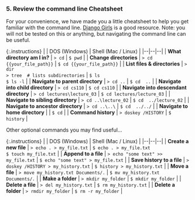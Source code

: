 ### 5. Review the command line Cheatsheet

For your convenience, we have made you a little cheatsheet to help you get familiar with the command line. <a href="https://tutorial.djangogirls.org/en/intro_to_command_line/" target="_blank">Django Girls</a> is a good resource. Note: you will not be tested on this or anything, but navigating the command line can be useful. 

{:.instructions}
| | DOS (Windows) | Shell (Mac / Linux) |
|--|--|--|
| **What directory am I in?** | `> cd` | `$ pwd` |
| **Change directories** | `> cd {{your_file_path}}` | `$ cd {{your_file_path}}` |
| **List files & directories** | `> dir`<br> `> tree  # lists subdirectories` | `$ ls`<br>`$ ls -l` |
| **Navigate to parent directory** | `> cd ..` | `$ cd  ..` |
| **Navigate into child directory** | `> cd cs110` | `$ cd cs110` |
| **Navigate into descendant directory** | `> cd lectures\lecture_03` | `$ cd lectures/lecture_03` |
| **Navigate to sibling directory** | `> cd ..\lecture_02` | `$ cd  ../lecture_02` |
| **Navigate to ancestor directory** | `> cd ..\..\` | `$ cd  ../../` |
| **Navigate to home directory** |  | `$ cd` |
| **Command history** | `> doskey /HISTORY` | `$ history` |

Other optional commands you may find useful...

{:.instructions}
| | DOS (Windows) | Shell (Mac / Linux) |
|--|--|--|
| **Create a new file** | `> echo . > my_file.txt` | `$ echo . > my_file.txt`<br> `$ touch my_file.txt` |
| **Append to a file** | `> echo "some text" >> my_file.txt` | `$ echo "some text" > my_file.txt` |
| **Save history to a file** | `> doskey /HISTORY > my_history.txt` | `$ history > my_history.txt` |
| **Move a file** | `> move my_history.txt Documents/.` | `$ mv my_history.txt Documents/.` |
| **Make a folder** | `> mkdir my_folder` | `$ mkdir my_folder` |
| **Delete a file** | `> del my_history.txt` | `$ rm my_history.txt` |
| **Delete a folder** | `> rmdir my_folder` | `$ rm -r my_folder` |